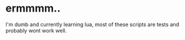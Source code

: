 # ermmmm..
I'm dumb and currently learning lua, most of these scripts are tests and probably wont work well.
